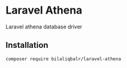 # Laravel Athena
Laravel athena database driver

## Installation
`composer require bilaliqbalr/laravel-athena`
